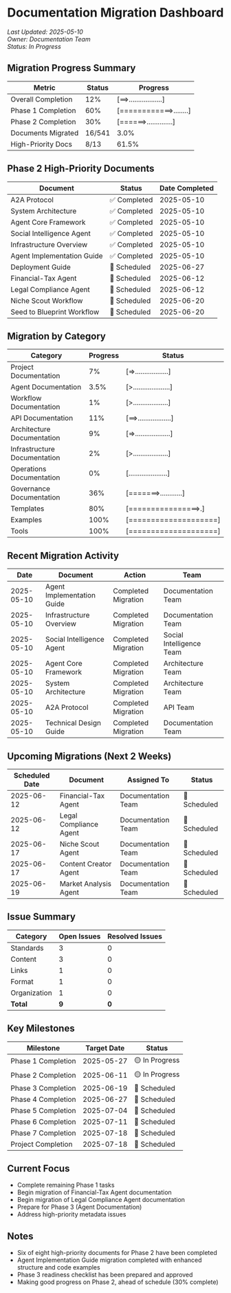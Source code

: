 # Documentation Migration Dashboard

*Last Updated: 2025-05-10*  
*Owner: Documentation Team*  
*Status: In Progress*

## Migration Progress Summary

| Metric | Status | Progress |
|--------|--------|----------|
| Overall Completion | 12% | [==>..................] |
| Phase 1 Completion | 60% | [============>........] |
| Phase 2 Completion | 30% | [======>..............] |
| Documents Migrated | 16/541 | 3.0% |
| High-Priority Docs | 8/13 | 61.5% |

## Phase 2 High-Priority Documents

| Document | Status | Date Completed |
|----------|--------|----------------|
| A2A Protocol | ✅ Completed | 2025-05-10 |
| System Architecture | ✅ Completed | 2025-05-10 |
| Agent Core Framework | ✅ Completed | 2025-05-10 |
| Social Intelligence Agent | ✅ Completed | 2025-05-10 |
| Infrastructure Overview | ✅ Completed | 2025-05-10 |
| Agent Implementation Guide | ✅ Completed | 2025-05-10 |
| Deployment Guide | 🔄 Scheduled | 2025-06-27 |
| Financial-Tax Agent | 🔄 Scheduled | 2025-06-12 |
| Legal Compliance Agent | 🔄 Scheduled | 2025-06-12 |
| Niche Scout Workflow | 🔄 Scheduled | 2025-06-20 |
| Seed to Blueprint Workflow | 🔄 Scheduled | 2025-06-20 |

## Migration by Category

| Category | Progress | Status |
|----------|----------|--------|
| Project Documentation | 7% | [=>..................] |
| Agent Documentation | 3.5% | [>....................] |
| Workflow Documentation | 1% | [>...................] |
| API Documentation | 11% | [==>..................] |
| Architecture Documentation | 9% | [=>...................] |
| Infrastructure Documentation | 2% | [>...................] |
| Operations Documentation | 0% | [.....................] |
| Governance Documentation | 36% | [=======>............] |
| Templates | 80% | [================>.] |
| Examples | 100% | [====================] |
| Tools | 100% | [====================] |

## Recent Migration Activity

| Date | Document | Action | Team |
|------|----------|--------|------|
| 2025-05-10 | Agent Implementation Guide | Completed Migration | Documentation Team |
| 2025-05-10 | Infrastructure Overview | Completed Migration | Documentation Team |
| 2025-05-10 | Social Intelligence Agent | Completed Migration | Social Intelligence Team |
| 2025-05-10 | Agent Core Framework | Completed Migration | Architecture Team |
| 2025-05-10 | System Architecture | Completed Migration | Architecture Team |
| 2025-05-10 | A2A Protocol | Completed Migration | API Team |
| 2025-05-10 | Technical Design Guide | Completed Migration | Documentation Team |

## Upcoming Migrations (Next 2 Weeks)

| Scheduled Date | Document | Assigned To | Status |
|----------------|----------|------------|--------|
| 2025-06-12 | Financial-Tax Agent | Documentation Team | 🔄 Scheduled |
| 2025-06-12 | Legal Compliance Agent | Documentation Team | 🔄 Scheduled |
| 2025-06-17 | Niche Scout Agent | Documentation Team | 🔄 Scheduled |
| 2025-06-17 | Content Creator Agent | Documentation Team | 🔄 Scheduled |
| 2025-06-19 | Market Analysis Agent | Documentation Team | 🔄 Scheduled |

## Issue Summary

| Category | Open Issues | Resolved Issues |
|----------|-------------|----------------|
| Standards | 3 | 0 |
| Content | 3 | 0 |
| Links | 1 | 0 |
| Format | 1 | 0 |
| Organization | 1 | 0 |
| **Total** | **9** | **0** |

## Key Milestones

| Milestone | Target Date | Status |
|-----------|------------|--------|
| Phase 1 Completion | 2025-05-27 | 🟡 In Progress |
| Phase 2 Completion | 2025-06-11 | 🟡 In Progress |
| Phase 3 Completion | 2025-06-19 | 🔄 Scheduled |
| Phase 4 Completion | 2025-06-27 | 🔄 Scheduled |
| Phase 5 Completion | 2025-07-04 | 🔄 Scheduled |
| Phase 6 Completion | 2025-07-11 | 🔄 Scheduled |
| Phase 7 Completion | 2025-07-18 | 🔄 Scheduled |
| Project Completion | 2025-07-18 | 🔄 Scheduled |

## Current Focus

- Complete remaining Phase 1 tasks
- Begin migration of Financial-Tax Agent documentation
- Begin migration of Legal Compliance Agent documentation
- Prepare for Phase 3 (Agent Documentation)
- Address high-priority metadata issues

## Notes

- Six of eight high-priority documents for Phase 2 have been completed
- Agent Implementation Guide migration completed with enhanced structure and code examples
- Phase 3 readiness checklist has been prepared and approved
- Making good progress on Phase 2, ahead of schedule (30% complete)